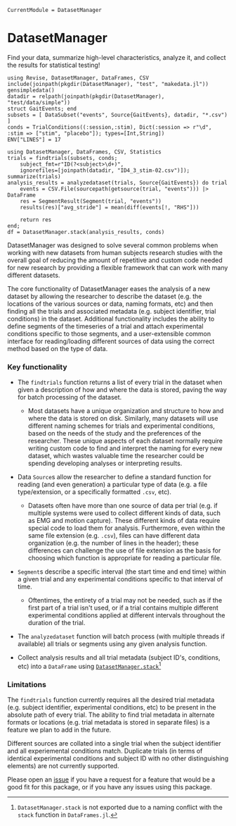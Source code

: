 ```@meta
CurrentModule = DatasetManager
```

# DatasetManager

Find your data, summarize high-level characteristics, analyze it, and collect the results for statistical testing!

```@setup simplefakedata
using Revise, DatasetManager, DataFrames, CSV
include(joinpath(pkgdir(DatasetManager), "test", "makedata.jl"))
gensimpledata()
datadir = relpath(joinpath(pkgdir(DatasetManager), "test/data/simple"))
struct GaitEvents; end
subsets = [ DataSubset("events", Source{GaitEvents}, datadir, "*.csv") ]
conds = TrialConditions((:session,:stim), Dict(:session => r"\d", :stim => ["stim", "placebo"]); types=[Int,String])
ENV["LINES"] = 17
```

```@repl simplefakedata
using DatasetManager, DataFrames, CSV, Statistics
trials = findtrials(subsets, conds;
    subject_fmt=r"ID(?<subject>\d+)",
    ignorefiles=[joinpath(datadir, "ID4_3_stim-02.csv")]);
summarize(trials)
analysis_results = analyzedataset(trials, Source{GaitEvents}) do trial
    events = CSV.File(sourcepath(getsource(trial, "events"))) |> DataFrame
    res = SegmentResult(Segment(trial, "events"))
    results(res)["avg_stride"] = mean(diff(events[!, "RHS"]))

    return res
end;
df = DatasetManager.stack(analysis_results, conds)
```

DatasetManager was designed to solve several common problems when working with new datasets
from human subjects research studies with the overall goal of reducing the amount of
repetitive and custom code needed for new research by providing a flexible framework that
can work with many different datasets.

The core functionality of DatasetManager eases the analysis of a new dataset by allowing the
researcher to describe the dataset (e.g. the locations of the various sources or data,
naming formats, etc) and then finding all the trials and associated metadata (e.g. subject
identifier, trial conditions) in the dataset. Additional functionality includes the ability
to define segments of the timeseries of a trial and attach experimental conditions specific
to those segments, and a user-extensible common interface for reading/loading different sources
of data using the correct method based on the type of data.

### Key functionality

- The `findtrials` function returns a list of every trial in the dataset when given a
  description of how and where the data is stored, paving the way for batch processing of
  the dataset.
  - Most datasets have a unique organization and structure to how and where the data is
    stored on disk. Similarly, many datasets will use different naming schemes for trials and
    experimental conditions, based on the needs of the study and the preferences of the
    researcher. These unique aspects of each dataset normally require writing custom code to
    find and interpret the naming for every new dataset, which wastes valuable time the
    researcher could be spending developing analyses or interpreting results.

- Data `Source`s allow the researcher to define a standard function for reading (and even
  generation) a particular type of data (e.g. a file type/extension, or a specifically
  formatted `.csv`, etc).
  - Datasets often have more than one source of data per trial (e.g. if multiple systems were
    used to collect different kinds of data, such as EMG and motion capture). These different
    kinds of data require special code to load them for analysis. Furthermore, even within the
    same file extension (e.g. `.csv`), files can have different data organization (e.g. the
    number of lines in the header); these differences can challenge the use of file
    extension as the basis for choosing which function is appropriate for reading a
    particular file.

- `Segment`s describe a specific interval (the start time and end time) within a given
  trial and any experimental conditions specific to that interval of time.
  - Oftentimes, the entirety of a trial may not be needed, such as if the first part of a
    trial isn't used, or if a trial contains multiple different experimental conditions
    applied at different intervals throughout the duration of the trial.

- The `analyzedataset` function will batch process (with multiple threads if available) all
  trials or segments using any given analysis function.

- Collect analysis results and all trial metadata (subject ID's, conditions, etc) into a
  `DataFrame` using [`DatasetManager.stack`](@ref)[^1]

### Limitations

The `findtrials` function currently requires all the desired trial metadata (e.g. subject
identifier, experimental conditions, etc) to be present in the absolute path of every trial.
The ability to find trial metadata in alternate formats or locations (e.g. trial metadata is
stored in separate files) is a feature we plan to add in the future.

Different sources are collated into a single trial when the subject identifier and all
experiemental conditions match. Duplicate trials (in terms of identical experimental
conditions and subject ID with no other distinguishing elements) are not currently supported.

Please open an [issue](https://github.com/NantelBiomechLab/DatasetManager.jl/issues/new) if
you have a request for a feature that would be a good fit for this package, or if you have
any issues using this package.

[^1]: `DatasetManager.stack` is not exported due to a naming conflict with the `stack`
function in `DataFrames.jl`.

